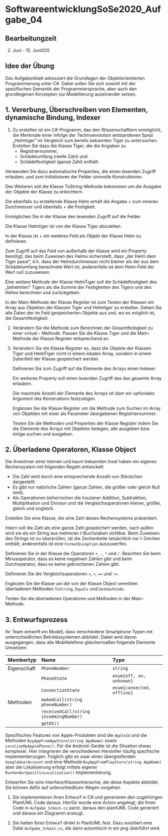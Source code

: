 # SoftwareentwicklungSoSe2020_Aufgabe_04


## Bearbeitungzeit

2. Juni - 15. Juni020

## Idee der Übung

Das Aufgabenblatt adressiert die Grundlagen der Objektorientierten Programmierung unter C#. Dabei sollen Sie sich sowohl mit der spezifischen Semantik der Programmiersprache, aber auch den grundlegenen Konzepten zur Modellierung auseinander setzen.

## 1. Vererbung, Überschreiben von Elementen, dynamische Bindung, Indexer

1. Zu erstellen ist ein C#-Programm, das den Wissenschaftlern ermöglicht, die Merkmale einer infolge der Technoevolution entstandenen Spezi „Helmtiger“ im Vergleich zum bereits bekannten Tiger zu untersuchen.
    Erstellen Sie dazu die Klasse Tiger, die die Angaben zu
    + Registriernummer,
    + Schädelumfang (reelle Zahl) und
    + Schädelfestigkeit (ganze Zahl)
  enthält.

  Verwenden Sie dazu automatische Properties, die einen lesenden Zugriff erlauben, und zum Initialisieren der Felder sinnvolle Konstruktoren.

  Des Weiteren soll die Klasse ToString-Methode bekommen um die Ausgabe der Objekte der Klasse zu erleichtern.

  Die ebenfalls zu erstellende Klasse Helm erhält die Angabe
    + zum inneren Durchmesser und ebenfalls
    + die Festigkeit.

  Ermöglichen Sie in der Klasse den lesenden Zugriff auf die Felder.

  Die Klasse Helmtiger ist von der Klasse Tiger abzuleiten.

  In der Klasse ist
      + ein weiteres Feld als Objekt der Klasse Helm zu definieren.

  Zum Zugriff auf das Feld von außerhalb der Klasse wird ein Property benötigt, das beim Zuweisen des Helms sicherstellt, dass „der Helm dem Tiger passt“, d.h. dass der Helmdurchmesser nicht kleiner als der aus dem Schädelumfang berechnete Wert ist, anderenfalls ist dem Helm-Feld der Wert null zuzuweisen.

  Eine weitere Methode der Klasse HelmTiger soll die Schädelfestigkeit des „behelmten“ Tigers als die Summe der Festigkeiten des Tigers und des Helms berechnen und zurückgeben.

  In der Main-Methode der Klasse Register ist zum Testen der Klassen ein Array aus Objekten der Klassen Tiger und Helmtiger zu erstellen. Geben Sie alle Daten der im Feld gespeicherten Objekte aus und, wo es möglich ist, die Gesamtfestigkeit.

2. Verändern Sie die Methode zum Berechnen der Gesamtfestigkeit zu einer virtual – Methode. Passen Sie die Klasse Tiger und die Main-Methode der Klasse Register entsprechend an.

3. Verändern Sie die Klasse Register so, dass die Objekte der Klassen Tiger und HelmTiger nicht in einem lokalen Array, sondern in einem Datenfeld der Klasse gespeichert werden.

   Definieren Sie zum Zugriff auf die Elemente des Arrays einen Indexer.

   Ein weiteres Property soll einen lesenden Zugriff das das gesamte Array erlauben.

   Die maximale Anzahl der Elemente des Arrays ist über ein optionales Argument des
   Konstruktors festzulegen.

   Ergänzen Sie die Klasse Register um die Methode zum Suchen im Array von Objekten mit einer als Parameter übergebenen Registriernummer.

   Testen Sie die Methoden und Properties der Klasse Register indem Sie die Elemente des Arrays mit Objekten belegen, alle ausgeben bzw. einige suchen und ausgeben.

## 2. Überladene Operatoren, Klasse Object

Die Anwohner einer kleinen und kaum bekannten Insel haben ein eigenes Rechensystem mit folgenden Regeln entwickelt:

+ Die Zahl wird durch eine entsprechende Anzahl von Stöckchen dargestellt.
+ Es gibt nur natürliche Zahlen (ganze Zahlen, die größer oder gleich Null sind).
+	Als Operationen beherrschen die Insulaner Addition, Subtraktion, Multiplikation und Division und die Vergleichsoperatoren kleiner, größer, gleich und ungleich.

Erstellen Sie eine Klasse, die eine Zahl dieses Rechensystems präsentiert.

Intern soll die Zahl als eine ganze Zahl gespeichert werden, nach außen wird sie als ein String aus mehreren I-Buchstaben sichtbar. Beim Zuweisen des Strings ist zu überprüfen, ob die Zechenkette tatsächlich nur I-Zeichen enthält, anderenfalls ist eine `FormatException` auszuwerfen.

Definieren Sie in der Klasse die Operatoren `+`, `-`, `*` und `/`. Beachten Sie beim
Minusoperator, dass es keine negativen Zahlen gibt und beim Durchoperator, dass
es keine gebrochenen Zahlen gibt.

Definieren Sie die Vergleichsoperatoren `<`, `>`, `==` und `!=`.

Ergänzen Sie die Klasse um die von der Klasse Object vererbten überladenen Methoden `ToString`, `Equals` und `GetHashCode`.

Testen Sie die überladenen Operatoren und Methoden in der Main-Methode.

## 3. Entwurfsprozess

Ihr Team entwirft ein Modell, dass verschiedene Smartphone Typen mit unterschiedlichen Betriebssystemen abbildet. Dabei wird davon ausgegangen, dass alle Mobiltelefone gleichermaßen folgende Elemente Umsetzen:

| Membertyp   | Name          | Type       | 
|:------------|:--------------|:-----------|
| Eigenschaft | `PhoneNumber` | `string`   |
|             | `PhoneState`  | `enum{off, on, unknown}` |
|             | `ConnectionState`| `enum{connected, offline}` |
| Methoden    | `makeACall(string phoneNumber)` |             | 
|             | `receiveACall(string incommingNumber)` |      | 
|             | `getOS()`           |  |

Spezifisches Features von Apple-Produkten sind die `AppleId` und die Methoden `BuyAppFromAppStore(string AppName)` sowie `LocalizeMyApplePhone()`. Für die Android-Geräte ist die Situation etwas komplexer. Hier integrieren die verschiedenen Hersteller häufig spezfische Implementierungen. Folglich gibt es zwar einen übergreifenden `GoogleUserAccount` und eine Methode `BuyAppFromPlayStore(string AppName)` aber die Lokalisierung erfolgt mittels eigener `RunVendorSpecificLocalization()` Implementierung. 

Entwerfen Sie eine Interface/Klassenhierachie, die diese Aspekte abbildet. Sie können dafür auf unterschiedlicen Wegen vorgehen.

1. Sie implementieren Ihren Entwurf in C# und generieren den zugehörigen PlantUML Code daraus. Hierfür wurde eine Action angelegt, die Ihren Code in `Aufgabe_3/main.cs` parst, daraus den plantUML Code generiert und daraus ein Diagramm erzeugt. 

2. Sie halten Ihren Entwurf direkt in PlantUML fest. Dazu exisitiert eine Datei `Aufgabe_3/main.cs`, die dann automtisch in ein png überführt wird.

